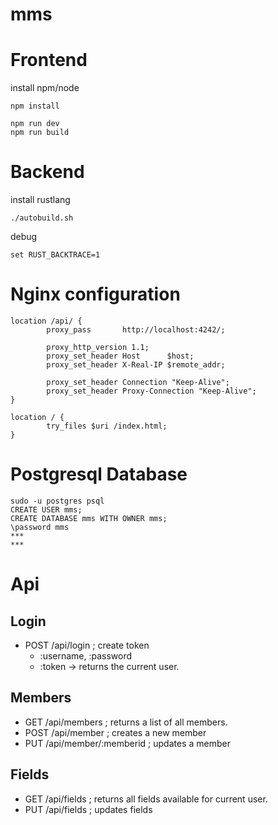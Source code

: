 # mms

# Frontend

install npm/node

```
npm install

npm run dev
npm run build
```

# Backend

install rustlang

```
./autobuild.sh
``` 
debug

```
set RUST_BACKTRACE=1
```

# Nginx configuration

```
location /api/ {
        proxy_pass       http://localhost:4242/;

        proxy_http_version 1.1;
        proxy_set_header Host      $host;
        proxy_set_header X-Real-IP $remote_addr;

        proxy_set_header Connection "Keep-Alive";
        proxy_set_header Proxy-Connection "Keep-Alive";
}

location / {
        try_files $uri /index.html; 
}

```

# Postgresql Database
```
sudo -u postgres psql
CREATE USER mms;
CREATE DATABASE mms WITH OWNER mms;
\password mms
***
***
```

# Api

## Login 
* POST /api/login                   ; create token
    - :username, :password 
    - :token
    -> returns the current user.

## Members
* GET  /api/members                 ; returns a list of all members.
* POST /api/member                  ; creates a new member
* PUT  /api/member/:memberid        ; updates a member

## Fields
* GET  /api/fields                  ; returns all fields available for current user.
* PUT  /api/fields                  ; updates fields 